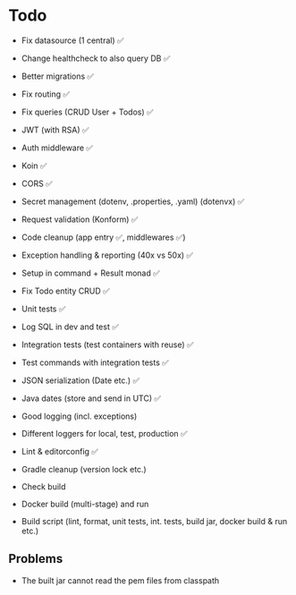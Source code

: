 # Todo

- Fix datasource (1 central) ✅
- Change healthcheck to also query DB ✅
- Better migrations ✅
- Fix routing ✅
- Fix queries (CRUD User + Todos) ✅
- JWT (with RSA) ✅
- Auth middleware ✅
- Koin ✅
- CORS ✅
- Secret management (dotenv, .properties, .yaml) (dotenvx) ✅
- Request validation (Konform) ✅
- Code cleanup (app entry ✅, middlewares ✅)
- Exception handling & reporting (40x vs 50x) ✅
- Setup in command + Result monad ✅
- Fix Todo entity CRUD ✅
- Unit tests ✅
- Log SQL in dev and test ✅
- Integration tests (test containers with reuse) ✅
- Test commands with integration tests ✅

- JSON serialization (Date etc.) ✅
- Java dates (store and send in UTC) ✅

- Good logging (incl. exceptions)
- Different loggers for local, test, production ✅

- Lint & editorconfig ✅
- Gradle cleanup (version lock etc.)

- Check build
- Docker build (multi-stage) and run
- Build script (lint, format, unit tests, int. tests, build jar, docker build & run etc.)

## Problems

- The built jar cannot read the pem files from classpath
